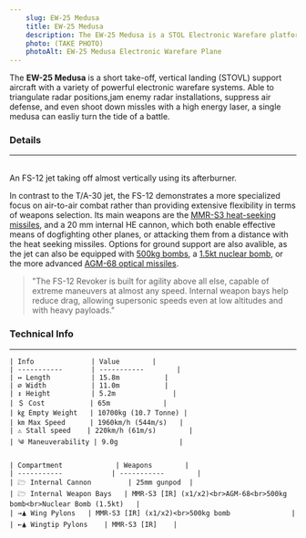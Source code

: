 ```yaml
---
    slug: EW-25 Medusa
    title: EW-25 Medusa
    description: The EW-25 Medusa is a STOL Electronic Warefare platforum. it can take off and land in short distances using thrust nozzles.
    photo: (TAKE PHOTO)
    photoAlt: EW-25 Medusa Electronic Warefare Plane 
---
```


The **EW-25 Medusa** is a short take-off, vertical landing (STOVL) support aircraft with a variety of powerful electronic warefare systems. Able to triangulate radar positions,jam enemy radar installations, suppress air defense, and even shoot down missles with a high energy laser, a single medusa can easliy turn the tide of a battle. 


### Details 
---



<span class="imageBox">
  <Vid name="revokertakingoff.webm" lossless="revokertakingoff.mov" thumb="fs12takingoffthumbnail.webp" width="200" {slug} />
  <br>
  An FS-12 jet taking off almost vertically using its afterburner.
</span>

In contrast to the T/A-30 jet, the FS-12 demonstrates a more specialized focus on air-to-air combat rather than providing extensive flexibility in terms of weapons selection. Its main weapons are the [MMR-S3 heat-seeking missiles](/w/MMR-S3), and a 20 mm internal HE cannon, which both enable effective means of dogfighting other planes, or attacking them from a distance with the heat seeking missiles. Options for ground support are also avalible, as the jet can also be equipped with [500kg bombs](/w/500kg-bomb), a [1.5kt nuclear bomb](/w/1.5kt-nuke), or the more advanced [AGM-68 optical missiles](/w/AGM-68). 




> "The FS-12 Revoker is built for agility above all else, capable of extreme maneuvers at almost any speed. Internal weapon bays help reduce drag, allowing supersonic speeds even at low altitudes and with heavy payloads."



### Technical Info
---

<span class="inlineChildren">
  <span class="firstColumn">

    | Info              | Value        |
    | -----------       | -----------        |
    | ↔ Length          | 15.8m           |
    | ⌀ Width           | 11.0m           |
    | ↕ Height          | 5.2m              |
    | ＄ Cost           | 65m             |
    | ㎏ Empty Weight   | 10700kg (10.7 Tonne) |
    | ㎞ Max Speed      | 1960km/h (544m/s)   |
    | ⚠ Stall speed    | 220km/h (61m/s)        |
    | ༄ Maneuverability | 9.0g               |

  </span>

  <span class="firstColumn">

    | Compartment             | Weapons        |
    | -----------            | -----------        |
    | 🗁 Internal Cannon         | 25mm gunpod  |
    | 🗁 Internal Weapon Bays   | MMR-S3 [IR] (x1/x2)<br>AGM-68<br>500kg bomb<br>Nuclear Bomb (1.5kt)   |
    | →🛦 Wing Pylons   | MMR-S3 [IR] (x1/x2)<br>500kg bomb               |
    | ←🛦 Wingtip Pylons    | MMR-S3 [IR]    |
    
  </span>

</span>

  <script>
    import Vid from "$lib/vid.svelte"
  </script>
